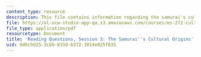 ```yaml
---
content_type: resource
description: This file contains information regarding the samurai's cultural origins.
file: https://ol-ocw-studio-app-qa.s3.amazonaws.com/courses/es-272-culture-tech-spring-2003/0d6cbd253cbb833db3723814e825f035_MITES_272S03_q03.pdf
file_type: application/pdf
resourcetype: Document
title: 'Reading Questions, Session 3: The Samurai''s Cultural Origins'
uid: 0d6cbd25-3cbb-833d-b372-3814e825f035
---
```

